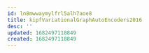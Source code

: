 ```yaml
---
id: ln8mwwaymylfrl5alh7aoe8
title: kipfVariationalGraphAutoEncoders2016
desc: ''
updated: 1682497118849
created: 1682497118849
---
```

